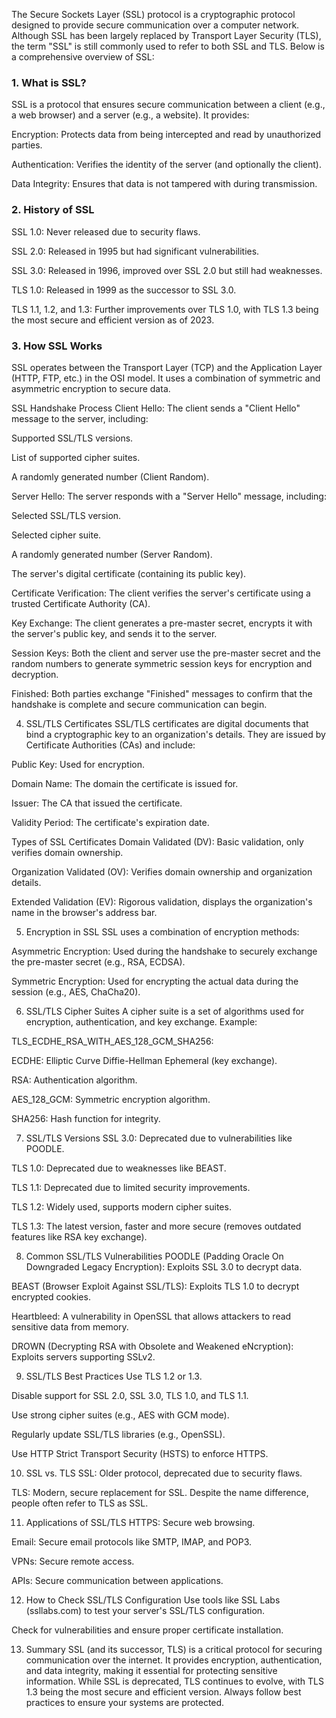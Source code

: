 The Secure Sockets Layer (SSL) protocol is a cryptographic protocol designed to provide secure communication over a computer network. Although SSL has been largely replaced by Transport Layer Security (TLS), the term "SSL" is still commonly used to refer to both SSL and TLS. Below is a comprehensive overview of SSL:

### 1. What is SSL?
SSL is a protocol that ensures secure communication between a client (e.g., a web browser) and a server (e.g., a website). It provides:

Encryption: Protects data from being intercepted and read by unauthorized parties.

Authentication: Verifies the identity of the server (and optionally the client).

Data Integrity: Ensures that data is not tampered with during transmission.

### 2. History of SSL
SSL 1.0: Never released due to security flaws.

SSL 2.0: Released in 1995 but had significant vulnerabilities.

SSL 3.0: Released in 1996, improved over SSL 2.0 but still had weaknesses.

TLS 1.0: Released in 1999 as the successor to SSL 3.0.

TLS 1.1, 1.2, and 1.3: Further improvements over TLS 1.0, with TLS 1.3 being the most secure and efficient version as of 2023.

###     3. How SSL Works
SSL operates between the Transport Layer (TCP) and the Application Layer (HTTP, FTP, etc.) in the OSI model. It uses a combination of symmetric and asymmetric encryption to secure data.

SSL Handshake Process
Client Hello: The client sends a "Client Hello" message to the server, including:

Supported SSL/TLS versions.

List of supported cipher suites.

A randomly generated number (Client Random).

Server Hello: The server responds with a "Server Hello" message, including:

Selected SSL/TLS version.

Selected cipher suite.

A randomly generated number (Server Random).

The server's digital certificate (containing its public key).

Certificate Verification: The client verifies the server's certificate using a trusted Certificate Authority (CA).

Key Exchange: The client generates a pre-master secret, encrypts it with the server's public key, and sends it to the server.

Session Keys: Both the client and server use the pre-master secret and the random numbers to generate symmetric session keys for encryption and decryption.

Finished: Both parties exchange "Finished" messages to confirm that the handshake is complete and secure communication can begin.

4. SSL/TLS Certificates
SSL/TLS certificates are digital documents that bind a cryptographic key to an organization's details. They are issued by Certificate Authorities (CAs) and include:

Public Key: Used for encryption.

Domain Name: The domain the certificate is issued for.

Issuer: The CA that issued the certificate.

Validity Period: The certificate's expiration date.

Types of SSL Certificates
Domain Validated (DV): Basic validation, only verifies domain ownership.

Organization Validated (OV): Verifies domain ownership and organization details.

Extended Validation (EV): Rigorous validation, displays the organization's name in the browser's address bar.

5. Encryption in SSL
SSL uses a combination of encryption methods:

Asymmetric Encryption: Used during the handshake to securely exchange the pre-master secret (e.g., RSA, ECDSA).

Symmetric Encryption: Used for encrypting the actual data during the session (e.g., AES, ChaCha20).

6. SSL/TLS Cipher Suites
A cipher suite is a set of algorithms used for encryption, authentication, and key exchange. Example:

TLS_ECDHE_RSA_WITH_AES_128_GCM_SHA256:

ECDHE: Elliptic Curve Diffie-Hellman Ephemeral (key exchange).

RSA: Authentication algorithm.

AES_128_GCM: Symmetric encryption algorithm.

SHA256: Hash function for integrity.

7. SSL/TLS Versions
SSL 3.0: Deprecated due to vulnerabilities like POODLE.

TLS 1.0: Deprecated due to weaknesses like BEAST.

TLS 1.1: Deprecated due to limited security improvements.

TLS 1.2: Widely used, supports modern cipher suites.

TLS 1.3: The latest version, faster and more secure (removes outdated features like RSA key exchange).

8. Common SSL/TLS Vulnerabilities
POODLE (Padding Oracle On Downgraded Legacy Encryption): Exploits SSL 3.0 to decrypt data.

BEAST (Browser Exploit Against SSL/TLS): Exploits TLS 1.0 to decrypt encrypted cookies.

Heartbleed: A vulnerability in OpenSSL that allows attackers to read sensitive data from memory.

DROWN (Decrypting RSA with Obsolete and Weakened eNcryption): Exploits servers supporting SSLv2.

9. SSL/TLS Best Practices
Use TLS 1.2 or 1.3.

Disable support for SSL 2.0, SSL 3.0, TLS 1.0, and TLS 1.1.

Use strong cipher suites (e.g., AES with GCM mode).

Regularly update SSL/TLS libraries (e.g., OpenSSL).

Use HTTP Strict Transport Security (HSTS) to enforce HTTPS.

10. SSL vs. TLS
SSL: Older protocol, deprecated due to security flaws.

TLS: Modern, secure replacement for SSL. Despite the name difference, people often refer to TLS as SSL.

11. Applications of SSL/TLS
HTTPS: Secure web browsing.

Email: Secure email protocols like SMTP, IMAP, and POP3.

VPNs: Secure remote access.

APIs: Secure communication between applications.

12. How to Check SSL/TLS Configuration
Use tools like SSL Labs (ssllabs.com) to test your server's SSL/TLS configuration.

Check for vulnerabilities and ensure proper certificate installation.

13. Summary
SSL (and its successor, TLS) is a critical protocol for securing communication over the internet. It provides encryption, authentication, and data integrity, making it essential for protecting sensitive information. While SSL is deprecated, TLS continues to evolve, with TLS 1.3 being the most secure and efficient version. Always follow best practices to ensure your systems are protected.

